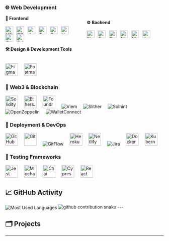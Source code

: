 ### 🌐 Web Development

<div style="display: flex; align-items: center; width: 100%; max-width: 800px; margin: auto;">
  <div style="width: 48%; padding-right: 1%; box-sizing: border-box;">
    <strong>🎨 Frontend</strong><br><br>
    <img src="https://cdn.jsdelivr.net/gh/devicons/devicon/icons/html5/html5-original.svg" alt="HTML5" title="HTML5" style="width: 1.75em; vertical-align: middle; margin-right: 0.5em;" />
    <img src="https://cdn.jsdelivr.net/gh/devicons/devicon/icons/css3/css3-original.svg" alt="CSS3" title="CSS3" style="width: 1.75em; vertical-align: middle; margin-right: 0.5em;" />
    <img src="https://cdn.jsdelivr.net/gh/devicons/devicon/icons/javascript/javascript-original.svg" alt="JavaScript" title="JavaScript" style="width: 1.75em; vertical-align: middle; margin-right: 0.5em;" />
    <img src="https://cdn.jsdelivr.net/gh/devicons/devicon/icons/typescript/typescript-original.svg" alt="TypeScript" title="TypeScript" style="width: 1.75em; vertical-align: middle; margin-right: 0.5em;" />
    <img src="https://cdn.jsdelivr.net/gh/devicons/devicon/icons/react/react-original.svg" alt="React" title="React" style="width: 1.75em; vertical-align: middle; margin-right: 0.5em;" />
    <img src="https://cdn.jsdelivr.net/gh/devicons/devicon/icons/vuejs/vuejs-original.svg" alt="Vue.js" title="Vue.js" style="width: 1.75em; vertical-align: middle; margin-right: 0.5em;" />
    <img src="https://cdn.jsdelivr.net/gh/devicons/devicon/icons/sass/sass-original.svg" alt="Sass" title="Sass" style="width: 1.75em; vertical-align: middle; margin-right: 0.5em;" />
    <img src="https://www.vectorlogo.zone/logos/tailwindcss/tailwindcss-icon.svg" alt="Tailwind CSS" title="Tailwind CSS" style="width: 1.75em; vertical-align: middle;" />
  </div>

  <div style="width: 2%; border-left: 2px dotted #888; height: 100%;"></div>

  <div style="width: 48%; padding-left: 1%; box-sizing: border-box;">
    <strong>⚙️ Backend</strong><br><br>
    <img src="https://cdn.jsdelivr.net/gh/devicons/devicon/icons/nodejs/nodejs-original.svg" alt="Node.js" title="Node.js" style="width: 1.75em; vertical-align: middle; margin-right: 0.5em;" />
    <img src="https://cdn.jsdelivr.net/gh/devicons/devicon/icons/express/express-original.svg" alt="Express.js" title="Express.js" style="width: 1.75em; vertical-align: middle; margin-right: 0.5em;" />
    <img src="https://cdn.jsdelivr.net/gh/devicons/devicon/icons/python/python-original.svg" alt="Python" title="Python" style="width: 1.75em; vertical-align: middle; margin-right: 0.5em;" />
    <img src="https://cdn.jsdelivr.net/gh/devicons/devicon/icons/mysql/mysql-original.svg" alt="MySQL" title="MySQL" style="width: 1.75em; vertical-align: middle; margin-right: 0.5em;" />
    <img src="https://cdn.jsdelivr.net/gh/devicons/devicon/icons/mocha/mocha-plain.svg" alt="Mocha/Chai" title="Mocha/Chai" style="width: 1.75em; vertical-align: middle; margin-right: 0.5em;" />
    <img src="https://cdn.jsdelivr.net/gh/devicons/devicon/icons/jest/jest-plain.svg" alt="Jest" title="Jest" style="width: 1.75em; vertical-align: middle;" />
  </div>
</div>






<strong>🛠️ Design & Development Tools</strong><br><br>
<p align="left">
  <img src="https://cdn.jsdelivr.net/gh/devicons/devicon/icons/figma/figma-original.svg" width="40" alt="Figma" title="Figma" />&nbsp;&nbsp;&nbsp;&nbsp;
  <img src="https://cdn.jsdelivr.net/gh/devicons/devicon/icons/postman/postman-original.svg" width="40" alt="Postman" title="Postman" />
</p>

### 🔗 Web3 & Blockchain

<p align="left">
  <img src="https://cdn.jsdelivr.net/gh/devicons/devicon/icons/solidity/solidity-original.svg" width="40" alt="Solidity" title="Solidity" />&nbsp;&nbsp;&nbsp;&nbsp;
  <img src="https://raw.githubusercontent.com/ethers-io/ethers.js/master/docs/ethers-logo.png" width="40" alt="Ethers.js" title="Ethers.js" />&nbsp;&nbsp;&nbsp;&nbsp;
  <img src="https://raw.githubusercontent.com/foundry-rs/foundry/main/book/static/img/logo.svg" width="40" alt="Foundry" title="Foundry" />&nbsp;&nbsp;&nbsp;&nbsp;
  <img src="https://img.shields.io/badge/Viem-3C3C3C?style=for-the-badge&logoColor=white" alt="Viem" title="Viem" />&nbsp;&nbsp;&nbsp;&nbsp;
  <img src="https://img.shields.io/badge/Slither-3C3C3C?style=for-the-badge" alt="Slither" title="Slither" />&nbsp;&nbsp;&nbsp;&nbsp;
  <img src="https://img.shields.io/badge/Solhint-3C3C3C?style=for-the-badge" alt="Solhint" title="Solhint" />&nbsp;&nbsp;&nbsp;&nbsp;
  <img src="https://img.shields.io/badge/OpenZeppelin-3C3C3C?style=for-the-badge&logo=OpenZeppelin" alt="OpenZeppelin" title="OpenZeppelin" />&nbsp;&nbsp;&nbsp;&nbsp;
  <img src="https://img.shields.io/badge/WalletConnect-3C3C3C?style=for-the-badge" alt="WalletConnect" title="WalletConnect" />
</p>

### 🚀 Deployment & DevOps

<p align="left">
  <img src="https://cdn.jsdelivr.net/gh/devicons/devicon/icons/github/github-original.svg" width="40" alt="GitHub" title="GitHub" />&nbsp;&nbsp;&nbsp;&nbsp;
  <img src="https://cdn.jsdelivr.net/gh/devicons/devicon/icons/git/git-original.svg" width="40" alt="Git" title="Git" />&nbsp;&nbsp;&nbsp;&nbsp;
  <img src="https://img.shields.io/badge/GitFlow-3C3C3C?style=for-the-badge" alt="GitFlow" title="GitFlow" />&nbsp;&nbsp;&nbsp;&nbsp;
  <img src="https://cdn.jsdelivr.net/gh/devicons/devicon/icons/heroku/heroku-original.svg" width="40" alt="Heroku" title="Heroku" />&nbsp;&nbsp;&nbsp;&nbsp;
  <img src="https://cdn.jsdelivr.net/gh/devicons/devicon/icons/netlify/netlify-original.svg" width="40" alt="Netlify" title="Netlify" />&nbsp;&nbsp;&nbsp;&nbsp;
  <img src="https://img.shields.io/badge/Jira-0052CC?style=for-the-badge&logo=jira&logoColor=white" alt="Jira" title="Jira" />&nbsp;&nbsp;&nbsp;&nbsp;
  <img src="https://cdn.jsdelivr.net/gh/devicons/devicon/icons/docker/docker-original.svg" width="40" alt="Docker" title="Docker" />&nbsp;&nbsp;&nbsp;&nbsp;
  <img src="https://cdn.jsdelivr.net/gh/devicons/devicon/icons/kubernetes/kubernetes-plain.svg" width="40" alt="Kubernetes" title="Kubernetes" />
</p>

### 🧪 Testing Frameworks

<p align="left">
  <img src="https://cdn.jsdelivr.net/gh/devicons/devicon/icons/jest/jest-plain.svg" width="40" alt="Jest" title="Jest" />&nbsp;&nbsp;&nbsp;&nbsp;
  <img src="https://cdn.jsdelivr.net/gh/devicons/devicon/icons/mocha/mocha-plain.svg" width="40" alt="Mocha" title="Mocha" />&nbsp;&nbsp;&nbsp;&nbsp;
  <img src="https://cdn.jsdelivr.net/gh/devicons/devicon/icons/chai/chai-plain.svg" width="40" alt="Chai" title="Chai" />&nbsp;&nbsp;&nbsp;&nbsp;
  <img src="https://cdn.jsdelivr.net/gh/devicons/devicon/icons/cypress/cypress-original.svg" width="40" alt="Cypress" title="Cypress" />&nbsp;&nbsp;&nbsp;&nbsp;
  <img src="https://cdn.jsdelivr.net/gh/devicons/devicon/icons/testinglibrary/testinglibrary-icon.svg" width="40" alt="React Testing Library" title="React Testing Library" />
</p>

## 📈 GitHub Activity
<img align="center" src="https://github-readme-stats.vercel.app/api/top-langs?username=edwardvey&show_icons=true&locale=en&layout=compact&langs_count=10&card_width=445&hide_progress=false&hide_title=false&count_private=false&exclude_repo=&custom_title=Most%20Used%20Languages&hide=html&disable_animations=false&theme=default&hide_border=false&border_radius=6&precision=0" alt="Most Used Languages" style="max-width: 100%;">

<picture>
  <source media="(prefers-color-scheme: dark)" srcset="https://raw.githubusercontent.com/edwardvey/edwardvey/output/github-contribution-grid-snake-dark.svg" />
  <source media="(prefers-color-scheme: light)" srcset="https://raw.githubusercontent.com/edwardvey/edwardvey/output/github-contribution-grid-snake.svg" />
  <img alt="github contribution snake" src="https://raw.githubusercontent.com/edwardvey/edwardvey/output/github-contribution-grid-snake.svg" />
</picture>
---

## 🗂️ Projects


---
